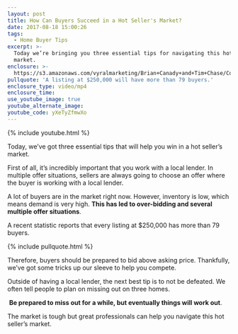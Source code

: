 ```yaml
---
layout: post
title: How Can Buyers Succeed in a Hot Seller's Market?
date: 2017-08-18 15:00:26
tags:
  - Home Buyer Tips
excerpt: >-
  Today we’re bringing you three essential tips for navigating this hot seller’s
  market.
enclosure: >-
  https://s3.amazonaws.com/vyralmarketing/Brian+Canady+and+Tim+Chase/Colorado+Springs+Real+Estate+How+To+Win+New+Logo.mp4
pullquote: 'A listing at $250,000 will have more than 79 buyers.'
enclosure_type: video/mp4
enclosure_time:
use_youtube_image: true
youtube_alternate_image:
youtube_code: yXeTyZfmwXo
---
```



{% include youtube.html %}

Today, we’ve got three essential tips that will help you win in a hot seller’s market.&nbsp;

First of all, it’s incredibly important that you work with a local lender. In multiple offer situations, sellers are always going to choose an offer where the buyer is working with a local lender.&nbsp;

A lot of buyers are in the market right now. However, inventory is low, which means demand is very high. **This has led to over-bidding and several multiple offer situations**.

A recent statistic reports that every listing at $250,000 has more than 79 buyers.&nbsp;

{% include pullquote.html %}

Therefore, buyers should be prepared to bid above asking price. Thankfully, we’ve got some tricks up our sleeve to help you compete.&nbsp;

Outside of having a local lender, the next best tip is to not be defeated. We often tell people to plan on missing out on three homes.

&nbsp;**Be prepared to miss out for a while, but eventually things will work out**.

The market is tough but great professionals can help you navigate this hot seller’s market.